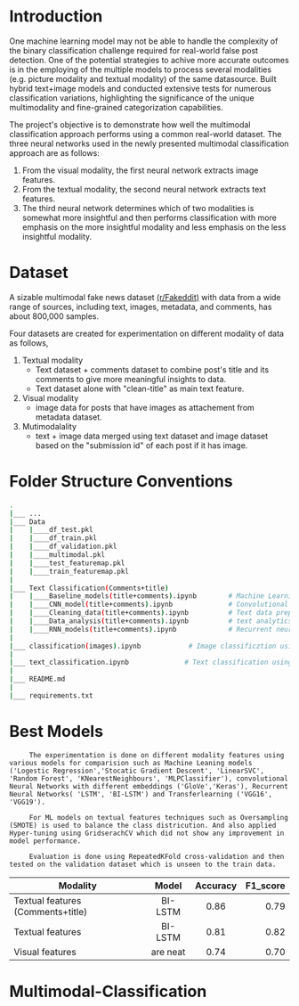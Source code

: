 # Introduction

One machine learning model may not be able to handle the complexity of the binary classification challenge required for real-world false post detection. One of the potential strategies to achive more accurate outcomes is in the employing of the multiple models to process several modalities (e.g. picture modality and textual modality) of the same datasource. Built hybrid text+image models and conducted extensive tests for numerous classification variations, highlighting the significance of the unique multimodality and fine-grained categorization capabilities.

The project's objective is to demonstrate how well the multimodal classification approach performs using a common real-world dataset. 
The three neural networks used in the newly presented multimodal classification approach are as follows: 

1. From the visual modality, the first neural network extracts image features. 
2. From the textual modality, the second neural network extracts text features.
3. The third neural network determines which of two modalities is somewhat more insightful and then performs classification with more emphasis on the more insightful modality and less emphasis on the less insightful modality.

# Dataset
 A sizable multimodal fake news dataset [(r/Fakeddit)](https://github.com/entitize/Fakeddit) with data from a wide range of sources, including text, images, metadata, and comments, has about 800,000 samples.
 
Four datasets are created for experimentation on different modality of data as follows,

1. Textual modality
    - Text dataset + comments dataset to combine post's title and its comments to give more meaningful insights to data.
    - Text dataset alone with "clean-title" as main text feature.
2. Visual modality 
    - image data for posts that have images as attachement from metadata dataset.
3. Mutimodalality
    - text + image data merged using text dataset and image dataset based on the "submission id" of each post if it has image.

# Folder Structure Conventions

```bash
.
|___ ...
|___ Data
|    |____df_test.pkl
|    |____df_train.pkl
|    |____df_validation.pkl
|    |____multimodal.pkl
|    |____test_featuremap.pkl
|    |____train_featuremap.pkl
|
|___ Text Classification(Comments+title)
|    |____Baseline_models(title+comments).ipynb        # Machine Learning Algorithms such as MLP Classifier, SGD, linear SVC etc.
|    |____CNN_model(title+comments).ipynb              # Convolutional neural networks with different word embeddings
|    |____Cleaning_data(title+comments).ipynb          # Text data preprocessing such as cleaning and removing unnecessary features and noise.
|    |____Data_analysis(title+comments).ipynb          # text analytics to find patterns across hundreds of texts and produces graphs.
|    |____RNN_models(title+comments).ipynb             # Recurrent neural networks namely LSTM and Bidirectional LSTM.
|
|___ classification(images).ipynb            # Image classificztion using basic ML models and applying oversampling, also used neural networks such as CNN, VGG16 and VGG19 for Transfer learning with fine-tuning.
|
|___ text_classification.ipynb              # Text classification using all the methods and models from above mentioned "Text classification" file without comments data.
|
|___ README.md
|
|___ requirements.txt
```

#  Best Models
         
         The experimentation is done on different modality features using various models for comparision such as Machine Leaning models ('Logestic Regression','Stocatic Gradient Descent', 'LinearSVC', 'Random Forest', 'KNearestNeighbours', 'MLPClassifier'), convolutional Neural Networks with different embeddings ('GloVe','Keras'), Recurrent Neural Networks( 'LSTM', 'BI-LSTM') and Transferlearning ('VGG16', 'VGG19').
         
         For ML models on textual features techniques such as Oversampling (SMOTE) is used to balance the class districution. And also applied Hyper-tuning using GridserachCV which did not show any improvement in model performance.
         
         Evaluation is done using RepeatedKFold cross-validation and then tested on the validation dataset which is unseen to the train data.


| Modality                                | Model         | Accuracy  | F1_score  |
| --------------------------------------- |:-------------:|:---------:| ---------:|
| Textual features   (Comments+title)     | BI-LSTM       |       0.86|       0.79|
| Textual features                        | BI-LSTM       |       0.81|       0.82|
| Visual  features                        | are neat      |       0.74|       0.70|


# Multimodal-Classification






